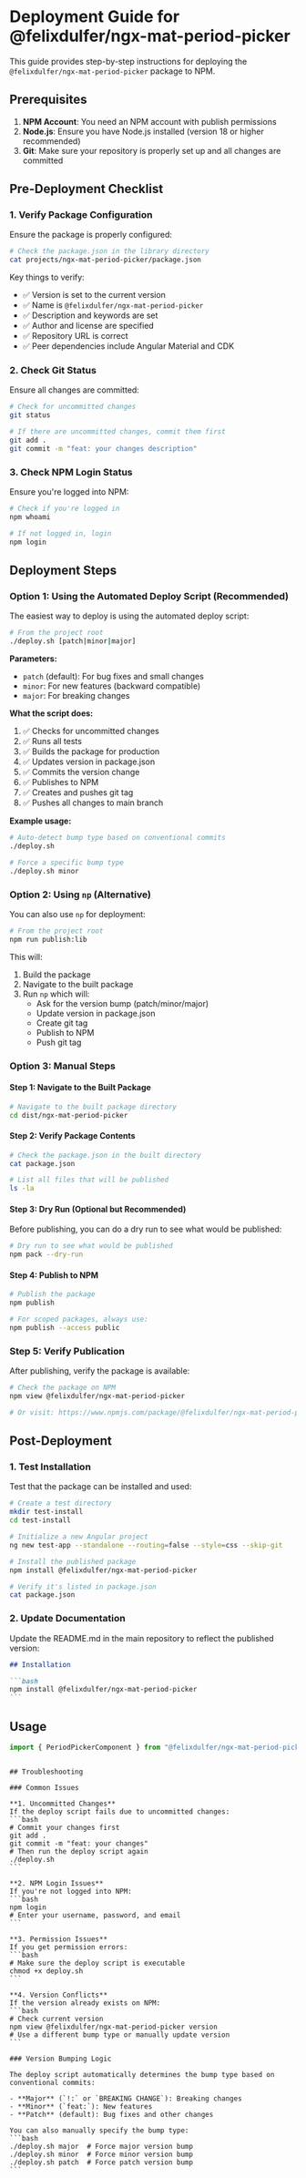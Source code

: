 # Deployment Guide for @felixdulfer/ngx-mat-period-picker

This guide provides step-by-step instructions for deploying the `@felixdulfer/ngx-mat-period-picker` package to NPM.

## Prerequisites

1. **NPM Account**: You need an NPM account with publish permissions
2. **Node.js**: Ensure you have Node.js installed (version 18 or higher recommended)
3. **Git**: Make sure your repository is properly set up and all changes are committed

## Pre-Deployment Checklist

### 1. Verify Package Configuration

Ensure the package is properly configured:

```bash
# Check the package.json in the library directory
cat projects/ngx-mat-period-picker/package.json
```

Key things to verify:

- ✅ Version is set to the current version
- ✅ Name is `@felixdulfer/ngx-mat-period-picker`
- ✅ Description and keywords are set
- ✅ Author and license are specified
- ✅ Repository URL is correct
- ✅ Peer dependencies include Angular Material and CDK

### 2. Check Git Status

Ensure all changes are committed:

```bash
# Check for uncommitted changes
git status

# If there are uncommitted changes, commit them first
git add .
git commit -m "feat: your changes description"
```

### 3. Check NPM Login Status

Ensure you're logged into NPM:

```bash
# Check if you're logged in
npm whoami

# If not logged in, login
npm login
```

## Deployment Steps

### Option 1: Using the Automated Deploy Script (Recommended)

The easiest way to deploy is using the automated deploy script:

```bash
# From the project root
./deploy.sh [patch|minor|major]
```

**Parameters:**

- `patch` (default): For bug fixes and small changes
- `minor`: For new features (backward compatible)
- `major`: For breaking changes

**What the script does:**

1. ✅ Checks for uncommitted changes
2. ✅ Runs all tests
3. ✅ Builds the package for production
4. ✅ Updates version in package.json
5. ✅ Commits the version change
6. ✅ Publishes to NPM
7. ✅ Creates and pushes git tag
8. ✅ Pushes all changes to main branch

**Example usage:**

```bash
# Auto-detect bump type based on conventional commits
./deploy.sh

# Force a specific bump type
./deploy.sh minor
```

### Option 2: Using `np` (Alternative)

You can also use `np` for deployment:

```bash
# From the project root
npm run publish:lib
```

This will:

1. Build the package
2. Navigate to the built package
3. Run `np` which will:
   - Ask for the version bump (patch/minor/major)
   - Update version in package.json
   - Create git tag
   - Publish to NPM
   - Push git tag

### Option 3: Manual Steps

#### Step 1: Navigate to the Built Package

```bash
# Navigate to the built package directory
cd dist/ngx-mat-period-picker
```

#### Step 2: Verify Package Contents

```bash
# Check the package.json in the built directory
cat package.json

# List all files that will be published
ls -la
```

#### Step 3: Dry Run (Optional but Recommended)

Before publishing, you can do a dry run to see what would be published:

```bash
# Dry run to see what would be published
npm pack --dry-run
```

#### Step 4: Publish to NPM

```bash
# Publish the package
npm publish

# For scoped packages, always use:
npm publish --access public
```

### Step 5: Verify Publication

After publishing, verify the package is available:

```bash
# Check the package on NPM
npm view @felixdulfer/ngx-mat-period-picker

# Or visit: https://www.npmjs.com/package/@felixdulfer/ngx-mat-period-picker
```

## Post-Deployment

### 1. Test Installation

Test that the package can be installed and used:

```bash
# Create a test directory
mkdir test-install
cd test-install

# Initialize a new Angular project
ng new test-app --standalone --routing=false --style=css --skip-git

# Install the published package
npm install @felixdulfer/ngx-mat-period-picker

# Verify it's listed in package.json
cat package.json
```

### 2. Update Documentation

Update the README.md in the main repository to reflect the published version:

````markdown
## Installation

```bash
npm install @felixdulfer/ngx-mat-period-picker
```
````

## Usage

```typescript
import { PeriodPickerComponent } from "@felixdulfer/ngx-mat-period-picker";
```

````

## Troubleshooting

### Common Issues

**1. Uncommitted Changes**
If the deploy script fails due to uncommitted changes:
```bash
# Commit your changes first
git add .
git commit -m "feat: your changes"
# Then run the deploy script again
./deploy.sh
```

**2. NPM Login Issues**
If you're not logged into NPM:
```bash
npm login
# Enter your username, password, and email
```

**3. Permission Issues**
If you get permission errors:
```bash
# Make sure the deploy script is executable
chmod +x deploy.sh
```

**4. Version Conflicts**
If the version already exists on NPM:
```bash
# Check current version
npm view @felixdulfer/ngx-mat-period-picker version
# Use a different bump type or manually update version
```

### Version Bumping Logic

The deploy script automatically determines the bump type based on conventional commits:

- **Major** (`!:` or `BREAKING CHANGE`): Breaking changes
- **Minor** (`feat:`): New features
- **Patch** (default): Bug fixes and other changes

You can also manually specify the bump type:
```bash
./deploy.sh major  # Force major version bump
./deploy.sh minor  # Force minor version bump
./deploy.sh patch  # Force patch version bump
```
````
